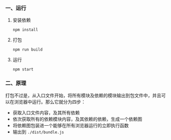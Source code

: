 ### 一、运行

1. 安装依赖

   ```shell
   npm install
   ```

2. 打包

   ```shell
   npm run build
   ```

3. 运行

   ```shell
   npm start
   ```

### 二、原理

打包不过是，从入口文件开始，将所有模块及依赖的模块输出到包文件中，并且可以在浏览器中运行。那么它就分为四步：

- 获取入口文件内容，及其所有依赖
- 依次获取所有的依赖模块内容，及其依赖的依赖，生成一个依赖图
- 将依赖图包装进一个能够在所有浏览器运行的立即执行函数
- 输出到 `./dist/bundle.js` 